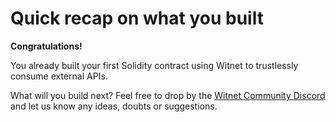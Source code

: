 # Quick recap on what you built

**Congratulations!**

You already built your first Solidity contract using
Witnet to trustlessly consume external APIs.

What will you build next? Feel free to drop by the
[Witnet Community Discord][discord] and let us know any ideas, doubts or
suggestions.

[discord]: https://discord.gg/X4uurfP
